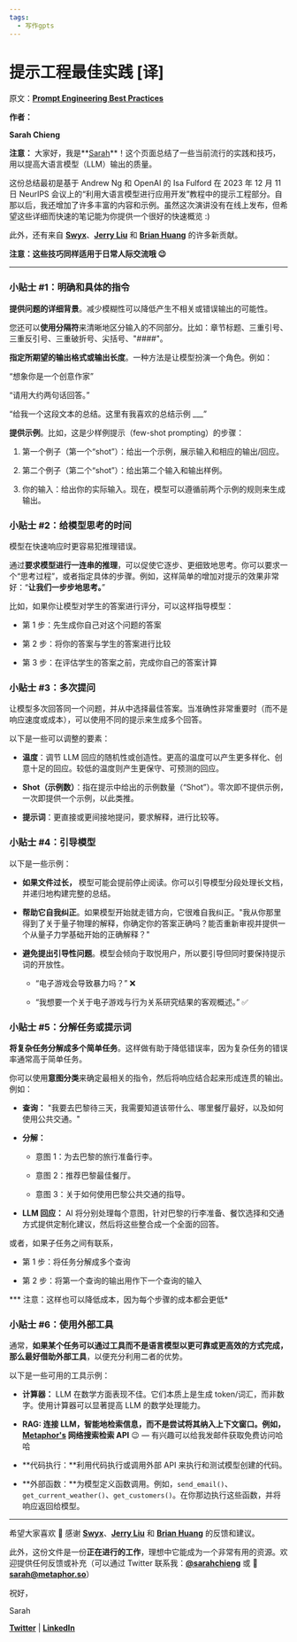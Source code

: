 ```yaml
---
tags:
  - 写作gpts
---
```

# 提示工程最佳实践 \[译\]

原文：**[Prompt Engineering Best Practices](https://towardsdatascience.com/prompt-architecture-bd8a07117dab)**

**作者：**

**Sarah Chieng**

**注意：** 大家好，我是**[Sarah](https://twitter.com/SarahChieng)**！这个页面总结了一些当前流行的实践和技巧，用以提高大语言模型（LLM）输出的质量。

这份总结最初是基于 Andrew Ng 和 OpenAI 的 Isa Fulford 在 2023 年 12 月 11 日 NeurIPS 会议上的“利用大语言模型进行应用开发”教程中的提示工程部分。自那以后，我还增加了许多丰富的内容和示例。虽然这次演讲没有在线上发布，但希望这些详细而快速的笔记能为你提供一个很好的快速概览 :)

此外，还有来自 **[Swyx](https://twitter.com/swyx)**、**[Jerry Liu](https://twitter.com/messages/369777416-1502356865794985986)** 和 **[Brian Huang](https://twitter.com/brianryhuang)** 的许多新贡献。

**注意：这些技巧同样适用于日常人际交流哦 😉**

---

### 小贴士 #1：明确和具体的指令

**提供问题的详细背景**。减少模糊性可以降低产生不相关或错误输出的可能性。

您还可以**使用分隔符**来清晰地区分输入的不同部分。比如：章节标题、三重引号、三重反引号、三重破折号、尖括号、"####"。

**指定所期望的输出格式或输出长度**。一种方法是让模型扮演一个角色。例如：

“想象你是一个创意作家”

“请用大约两句话回答。”

“给我一个这段文本的总结。这里有我喜欢的总结示例 \__\_”

**提供示例**。比如，这是少样例提示（few-shot prompting）的步骤：

1. 第一个例子（第一个“shot”）：给出一个示例，展示输入和相应的输出/回应。

2. 第二个例子（第二个“shot”）：给出第二个输入和输出样例。

3. 你的输入：给出你的实际输入。现在，模型可以遵循前两个示例的规则来生成输出。

### 小贴士 #2：给模型思考的时间

模型在快速响应时更容易犯推理错误。

通过**要求模型进行一连串的推理**，可以促使它逐步、更细致地思考。你可以要求一个“思考过程”，或者指定具体的步骤。例如，这样简单的增加对提示的效果非常好：“**让我们一步步地思考。**”

比如，如果你让模型对学生的答案进行评分，可以这样指导模型：

- 第 1 步：先生成你自己对这个问题的答案

- 第 2 步：将你的答案与学生的答案进行比较

- 第 3 步：在评估学生的答案之前，完成你自己的答案计算

### 小贴士 #3：多次提问

让模型多次回答同一个问题，并从中选择最佳答案。当准确性非常重要时（而不是响应速度或成本），可以使用不同的提示来生成多个回答。

以下是一些可以调整的要素：

- **温度**：调节 LLM 回应的随机性或创造性。更高的温度可以产生更多样化、创意十足的回应。较低的温度则产生更保守、可预测的回应。

- **Shot（示例数）**：指在提示中给出的示例数量（“Shot”）。零次即不提供示例，一次即提供一个示例，以此类推。

- **提示词**：更直接或更间接地提问，要求解释，进行比较等。

### 小贴士 #4：引导模型

以下是一些示例：

- **如果文件过长，** 模型可能会提前停止阅读。你可以引导模型分段处理长文档，并递归地构建完整的总结。

- **帮助它自我纠正**。如果模型开始就走错方向，它很难自我纠正。"我从你那里得到了关于量子物理的解释，你确定你的答案正确吗？能否重新审视并提供一个从量子力学基础开始的正确解释？"

- **避免提出引导性问题**。模型会倾向于取悦用户，所以要引导但同时要保持提示词的开放性。

   - “电子游戏会导致暴力吗？” ❌

   - “我想要一个关于电子游戏与行为关系研究结果的客观概述。” ✅

### 小贴士 #5：分解任务或提示词

**将复杂任务分解成多个简单任务**。这样做有助于降低错误率，因为复杂任务的错误率通常高于简单任务。

你可以使用**意图分类**来确定最相关的指令，然后将响应结合起来形成连贯的输出。例如：

- **查询：** "我要去巴黎待三天，我需要知道该带什么、哪里餐厅最好，以及如何使用公共交通。"

- **分解：**

   - 意图 1：为去巴黎的旅行准备行李。

   - 意图 2：推荐巴黎最佳餐厅。

   - 意图 3：关于如何使用巴黎公共交通的指导。

- **LLM 回应：** AI 将分别处理每个意图，针对巴黎的行李准备、餐饮选择和交通方式提供定制化建议，然后将这些整合成一个全面的回答。

或者，如果子任务之间有联系，

- 第 1 步：将任务分解成多个查询

- 第 2 步：将第一个查询的输出用作下一个查询的输入

\*\*\* 注意：这样也可以降低成本，因为每个步骤的成本都会更低\*

### 小贴士 #6：使用外部工具

通常，**如果某个任务可以通过工具而不是语言模型以更可靠或更高效的方式完成，那么最好借助外部工具**，以便充分利用二者的优势。

以下是一些可用的工具示例：

- **计算器：** LLM 在数学方面表现不佳。它们本质上是生成 token/词汇，而非数字。使用计算器可以显著提高 LLM 的数学处理能力。

- **RAG: 连接 LLM，智能地检索信息，而不是尝试将其纳入上下文窗口。例如，[Metaphor's](https://metaphor.systems/) 网络搜索检索 API** 😉 — 有兴趣可以给我发邮件获取免费访问哈哈

- \*\*代码执行：\*\*利用代码执行或调用外部 API 来执行和测试模型创建的代码。

- \*\*外部函数：\*\*为模型定义函数调用。例如，`send_email()`、`get_current_weather()`、`get_customers()`。在你那边执行这些函数，并将响应返回给模型。

---

希望大家喜欢 🙂 感谢 **[Swyx](https://twitter.com/swyx)**、**[Jerry Liu](https://twitter.com/messages/369777416-1502356865794985986)** 和 **[Brian Huang](https://twitter.com/brianryhuang)** 的反馈和建议。

此外，这份文件是一份**正在进行的工作**，理想中它能成为一个非常有用的资源。欢迎提供任何反馈或补充（可以通过 Twitter 联系我：**[@sarahchieng](https://twitter.com/SarahChieng)** 或 💌 **[sarah@metaphor.so](sarah@metaphor.so)**）

祝好，

Sarah

**[Twitter](https://twitter.com/SarahChieng)** | **[LinkedIn](https://www.linkedin.com/in/sarah-chieng-888595139/)**